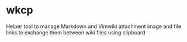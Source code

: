 # wkcp
Helper tool to manage Markdown and Vimwiki attachment image and file links to exchange them between wiki files using clipboard
